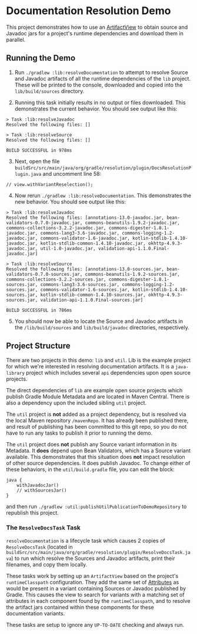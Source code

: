# Documentation Resolution Demo

This project demonstrates how to use an [ArtifactView](https://docs.gradle.org/current/javadoc/org/gradle/api/artifacts/ArtifactView.html) to obtain source and Javadoc jars for a project's runtime dependencies and download them in parallel.

## Running the Demo

1) Run `./gradlew :lib:resolveDocumentation` to attempt to resolve Source and Javadoc artifacts of all the runtime dependencies of the `lib` project.  These will be printed to the console, downloaded and copied into the `lib/build/sources` directory. 

2) Running this task initially results in no output or files downloaded.  This demonstrates the current behavior.  You should see output like this:

```
> Task :lib:resolveJavadoc
Resolved the following files: []

> Task :lib:resolveSource
Resolved the following files: []

BUILD SUCCESSFUL in 978ms
```

3) Next, open the file `buildSrc/src/main/java/org/gradle/resolution/plugin/DocsResolutionPlugin.java` and uncomment line 58:

```
// view.withVariantReselection();
```

4) Now rerun `./gradlew :lib:resolveDocumentation`.  This demonstrates the new behavior.  You should see output like this:

```
> Task :lib:resolveJavadoc
Resolved the following files: [annotations-13.0-javadoc.jar, bean-validators-0.7.0-javadoc.jar, commons-beanutils-1.9.2-javadoc.jar, commons-collections-3.2.2-javadoc.jar, commons-digester-1.8.1-javadoc.jar, commons-lang3-3.6-javadoc.jar, commons-logging-1.2-javadoc.jar, commons-validator-1.6-javadoc.jar, kotlin-stdlib-1.4.10-javadoc.jar, kotlin-stdlib-common-1.4.10-javadoc.jar, okhttp-4.9.3-javadoc.jar, util-1.0-javadoc.jar, validation-api-1.1.0.Final-javadoc.jar]

> Task :lib:resolveSource
Resolved the following files: [annotations-13.0-sources.jar, bean-validators-0.7.0-sources.jar, commons-beanutils-1.9.2-sources.jar, commons-collections-3.2.2-sources.jar, commons-digester-1.8.1-sources.jar, commons-lang3-3.6-sources.jar, commons-logging-1.2-sources.jar, commons-validator-1.6-sources.jar, kotlin-stdlib-1.4.10-sources.jar, kotlin-stdlib-common-1.4.10-sources.jar, okhttp-4.9.3-sources.jar, validation-api-1.1.0.Final-sources.jar]

BUILD SUCCESSFUL in 786ms
```

5) You should now be able to locate the Source and Javadoc artifacts in the `/lib/build/sources` and `lib/build/javadoc` directories, respectively.

## Project Structure

There are two projects in this demo: `lib` and `util`.  Lib is the example project for which we're interested in resolving documentation artifacts.  It is a `java-library` project which includes several `api` dependencies upon open source projects.

The direct dependencies of `lib` are example open source projects which publish Gradle Module Metadata and are located in Maven Central.  There is also a dependency upon the included sibling `util` project.

The `util` project is **not** added as a project dependency, but is resolved via the local Maven repository `/mavenRepo`.  It has already been published there, and result of publishing has been committed to this git repo, so you do not have to run any tasks to publish it prior to running the demo.

The `util` project does **not** publish any Source variant information in its Metadata.  It **does** depend upon Bean Validators, which has a Source variant available.  This demonstrates that this situation does **not** impact resolution of other source dependencies.  It does publish Javadoc.  To change either of these behaviors, in the `util/build.gradle` file, you can edit the block:
```
java {
    withJavadocJar()
    // withSourcesJar()
}
```
and then run `./gradlew :util:publishUtilPublicationToDemoRepository` to republish this project.

### The `ResolveDocsTask` Task

`resolveDocumentation` is a lifecycle task which causes 2 copies of `ResolveDocsTask` (located in `buildSrc/src/main/java/org/gradle/resolution/plugin/ResolveDocsTask.java`) to run which resolve the Sources and Javadoc artifacts, print their filenames, and copy them locally.

These tasks work by setting up an `ArtifactView` based on the project's `runtimeClasspath` configuration.  They add the same set of [Attributes](https://docs.gradle.org/current/javadoc/org/gradle/api/attributes/Attribute.html) as would be present in a variant containing Sources or Javadoc published by Gradle.  This causes the view to search for variants with a matching set of attributes in each component found by the `runtimeClasspath`, and to resolve the artifact jars contained within these components for these documentation variants.

These tasks are setup to ignore any `UP-TO-DATE` checking and always run.
